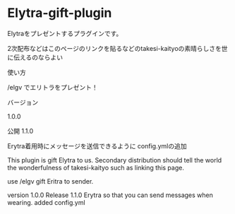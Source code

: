 # Elytra-gift-plugin
Elytraをプレゼントするプラグインです。

2次配布などはこのページのリンクを貼るなどのtakesi-kaityoの素晴らしさを世に伝えるのならよい

使い方

/elgv でエリトラをプレゼント！

バージョン

1.0.0

公開
1.1.0

Erytra着用時にメッセージを送信できるように
config.ymlの追加

This plugin is gift Elytra to us.
Secondary distribution should tell the world the wonderfulness of takesi-kaityo such as linking this page.

use
/elgv gift Eritra to sender.

version
1.0.0
Release
1.1.0
Erytra so that you can send messages when wearing.
added config.yml
